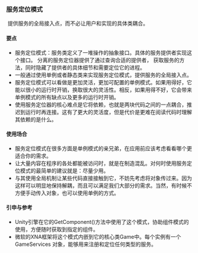 ### 服务定位模式 

​	提供服务的全局接入点，而不必让用户和实现的具体类耦合。

#### 要点

- 服务定位模式：服务类定义了一堆操作的抽象接口。具体的服务提供者实现这个接口。 分离的服务定位器提供了通过查询合适的提供者， 获取服务的方法，同时隐藏了提供者的具体细节和需要定位它的进程。
- 一般通过使用单例或者静态类来实现服务定位模式，提供服务的全局接入点。
- 服务定位模式可以看做是更加灵活，更加可配置的单例模式。如果用得好，它能以很小的运行时开销，换取很大的灵活性。相反，如果用得不好，它会带来单例模式的所有缺点以及更多的运行时开销。
- 使用服务定位器的核心难点是它将依赖，也就是两块代码之间的一点耦合，推迟到运行时再连接。这有了更大的灵活度，但是代价是更难在阅读代码时理解其依赖的是什么。

#### 使用场合

- 服务定位模式在很多方面是单例模式的亲兄弟，在应用前应该考虑看看哪个更适合你的需求。
- 让大量内容在程序的各处都能被访问时，就是在制造混乱。对何时使用服务定位模式的最简单的建议就是：尽量少用。
- 与其使用全局机制让某些代码直接接触到它，不妨先考虑将对象传过来。因为这样可以明显地保持解耦，而且可以满足我们大部分的需求。当然，有时候不方便手动传入对象，也可以使用单例的方式。

#### 引申与参考

- Unity引擎在它的GetComponent()方法中使用了这个模式，协助组件模式的使用，方便随时获取到指定的组件。
- 微软的XNA框架将这个模式内嵌到它的核心类Game中。每个实例有一个 GameServices 对象，能够用来注册和定位任何类型的服务。